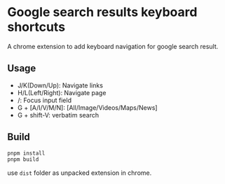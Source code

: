 # Google search results keyboard shortcuts

A chrome extension to add keyboard navigation for google search result.

## Usage

- J/K(Down/Up): Navigate links
- H/L(Left/Right): Navigate page
- /: Focus input field
- G + [A/I/V/M/N]: [All/Image/Videos/Maps/News]
- G + shift-V: verbatim search

## Build

```bash
pnpm install
pnpm build
```

use `dist` folder as unpacked extension in chrome.


